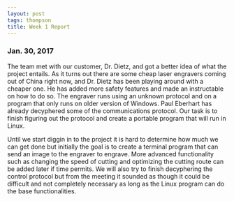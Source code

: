 ```yaml
---
layout: post
tags: thompson
title: Week 1 Report
---
```


### Jan. 30, 2017 ###

The team met with our customer, Dr. Dietz, and got a better idea of what the project entails. As it turns out there are some cheap laser engravers coming out of China right now, and Dr. Dietz has been playing around with a cheaper one. He has added more safety features and made an instructable on how to do so. The engraver runs using an unknown protocol and on a program that only runs on older version of Windows. Paul Eberhart has already decyphered some of the communications protocol. Our task is to finish figuring out the protocol and create a portable program that will run in Linux. 

Until we start diggin in to the project it is hard to determine how much we can get done but initially the goal is to create a terminal program that can send an image to the engraver to engrave. More advanced functionality such as changing the speed of cutting and optimizing the cutting route can be added later if time permits. We will also try to finish decyphering the control protocol but from the meeting it sounded as though it could be difficult and not completely necessary as long as the Linux program can do the base functionalities.
